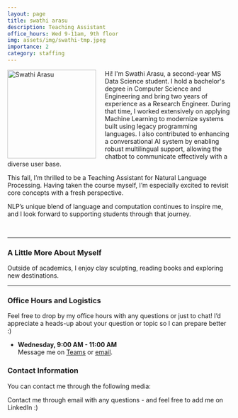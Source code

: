 ```yaml
---
layout: page
title: swathi arasu
description: Teaching Assistant
office_hours: Wed 9-11am, 9th floor
img: assets/img/swathi-tmp.jpeg
importance: 2
category: staffing
---
```



<img src="{{ site.baseurl }}/assets/img/swathi-tmp.jpeg" alt="Swathi Arasu" style="float: left; margin-right: 20px;" width="200">
<p>Hi! I'm Swathi Arasu, a second-year MS Data Science student. I hold a bachelor's degree in Computer Science and Engineering and bring two years of experience as a Research Engineer. During that time, I worked extensively on applying Machine Learning to modernize systems built using legacy programming languages. I also contributed to enhancing a conversational AI system by enabling robust multilingual support, allowing the chatbot to communicate effectively with a diverse user base.

This fall, I’m thrilled to be a Teaching Assistant for Natural Language Processing. Having taken the course myself, I’m especially excited to revisit core concepts with a fresh perspective. 
</p>

<p>NLP’s unique blend of language and computation continues to inspire me, and I look forward to supporting students through that journey.
</p>

<br>
<hr>

### A Little More About Myself
Outside of academics, I enjoy clay sculpting, reading books and exploring new destinations.
<hr>

### Office Hours and Logistics  
Feel free to drop by my office hours with any questions or just to chat! I’d appreciate a heads-up about your question or topic so I can prepare better :)

* **Wednesday, 9:00 AM - 11:00 AM**  
  Message me on [Teams](https://teams.microsoft.com/l/chat/0/0?users=arasu.sw@northeastern.edu) or [email](mailto:arasu.sw@northeastern.edu).  


### Contact Information

You can contact me through the following media:

<div class="social">
  <div class="contact-icons">
     <a href="mailto:arasu.sw@northeastern.edu" title="email"><i class="fas fa-envelope"></i></a>
     <a href="https://github.com/swathiarasu" title="GitHub"><i class="fab fa-github"></i></a>
     <a href="https://www.linkedin.com/in/swathi-arasu/" title="LinkedIn"><i class="fab fa-linkedin"></i></a>
  </div>
  <div class="contact-note">
    Contact me through email with any questions - and feel free to add me on LinkedIn :)
  </div>
</div>

